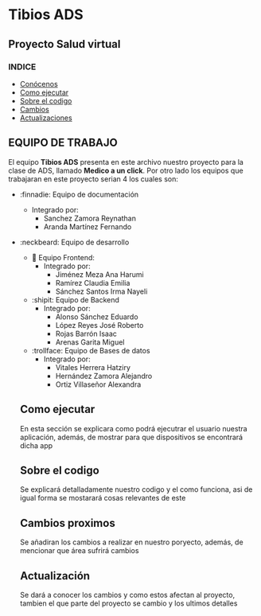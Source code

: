 # Tibios ADS

## Proyecto **Salud virtual**
### INDICE
- [Conócenos](#EQUIPO-DE-TRABAJO)
- [Como ejecutar](#como-ejecutar)
- [Sobre el codigo](#sobre-el-codigo)
- [Cambios](#cambios-proximos)
- [Actualizaciones](#Actualización)

## EQUIPO  DE TRABAJO

El equipo **Tibios ADS** presenta en este archivo nuestro proyecto para la clase de ADS, llamado **Medico a un click**. Por otro lado los equipos que trabajaran en este proyecto serian 4 los cuales son:
 - :finnadie: Equipo de documentación
    - Integrado por:
        - Sanchez Zamora Reynathan
        - Aranda Martínez Fernando

- :neckbeard: Equipo de desarrollo
    - :nail_care: Equipo Frontend:
        - Integrado por:
            - Jiménez Meza Ana Harumi
            - Ramírez Claudia Emilia
            - Sánchez Santos Irma Nayeli
    - :shipit: Equipo de Backend
        - Integrado por:
            - Alonso Sánchez Eduardo
            - López Reyes José Roberto
            - Rojas Barrón Isaac
            - Arenas Garita Miguel
    - :trollface: Equipo de Bases de datos
        - Integrado por:
            - Vitales Herrera Hatziry
            - Hernández Zamora Alejandro
            - Ortiz Villaseñor Alexandra


    ## Como ejecutar

    En esta sección se explicara como podrá ejecutrar el usuario nuestra aplicación, además, de mostrar para que dispositivos se encontrará dicha app           

    ## Sobre el codigo

    Se explicará detalladamente nuestro codigo y el como funciona, asi de igual forma se mostarará cosas relevantes de este
    
    
    ## Cambios proximos

    Se añadiran los cambios a realizar en nuestro poryecto, además, de mencionar que área sufrirá cambios
    

    ## Actualización
    
    Se dará  a conocer los cambios y como estos afectan al proyecto, tambien el que parte del proyecto se cambio y los ultimos detalles 